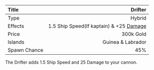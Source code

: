 |Title        | Drifter  
|:-|-:
|Type         | Hybrid          
|Effects      | 1.5 Ship Speed(If kaptain) & +25 [Damage](/upgrades/damage.md)
|Price        | 300k Gold
|Islands      | Guinea & Labrador  
|Spawn Chance | 45%      

The Drifter adds 1.5 Ship Speed and 25 Damage to your cannon. 


